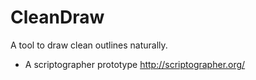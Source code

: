 CleanDraw
=========

A tool to draw clean outlines naturally.

+ A scriptographer prototype
	http://scriptographer.org/